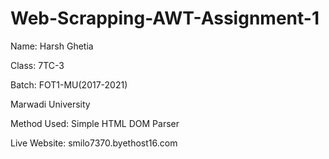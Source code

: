 # Web-Scrapping-AWT-Assignment-1

Name: Harsh Ghetia

Class: 7TC-3

Batch: FOT1-MU(2017-2021)

Marwadi University



Method Used: Simple HTML DOM Parser



Live Website: smilo7370.byethost16.com
